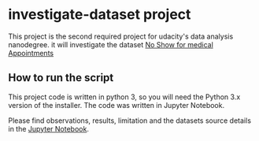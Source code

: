 # investigate-dataset project
This project is the second required project for udacity's data analysis nanodegree. it will investigate the dataset [No Show for medical Appointments](https://github.com/osailansamar/Udacity-DataAnalysis-InvestigateDataset/blob/master/noshowapp.csv)

## How to run the script
This project code is written in python 3, so you will need the Python 3.x version of the installer. The code was written in Jupyter Notebook.

Please find observations, results, limitation and the datasets source details in the [Jupyter Notebook](https://github.com/osailansamar/Udacity-DataAnalysis-InvestigateDataset/blob/master/investigate-a-dataset-template.ipynb).
